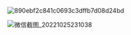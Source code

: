 ![890ebf2c841c0693c3dffb7d08d24bd](https://user-images.githubusercontent.com/45512970/197811524-6307f875-d659-44b6-ab9c-909d0ebfdcf7.jpg)

![微信截图_20221025231038](https://user-images.githubusercontent.com/45512970/197815756-634fdc21-12ac-4895-8e7a-2ac1d0da669c.png)
